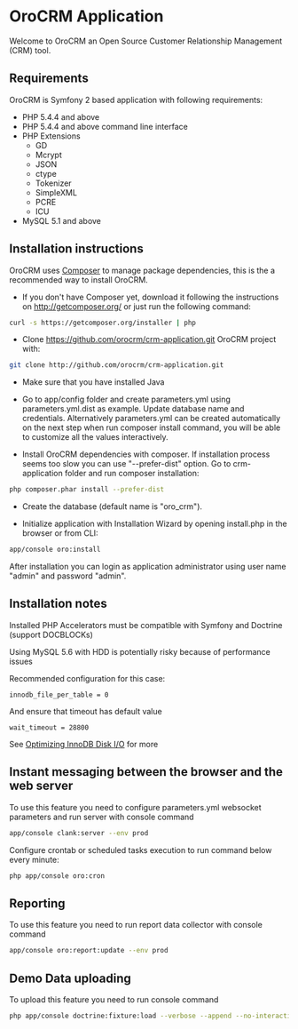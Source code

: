 # OroCRM Application

Welcome to OroCRM an Open Source Customer Relationship Management (CRM) tool.

## Requirements

OroCRM is Symfony 2 based application with following requirements:

* PHP 5.4.4 and above
* PHP 5.4.4 and above command line interface
* PHP Extensions
    * GD
    * Mcrypt
    * JSON
    * ctype
    * Tokenizer
    * SimpleXML
    * PCRE
    * ICU
* MySQL 5.1 and above

## Installation instructions

OroCRM uses [Composer][1] to manage package dependencies, this is the a recommended way to install OroCRM.

- If you don't have Composer yet, download it following the instructions on http://getcomposer.org/
or just run the following command:

```bash
curl -s https://getcomposer.org/installer | php
```

- Clone https://github.com/orocrm/crm-application.git OroCRM project with:

```bash
git clone http://github.com/orocrm/crm-application.git
```


- Make sure that you have installed Java

- Go to app/config folder and create parameters.yml using parameters.yml.dist as example. Update database name and credentials.
  Alternatively parameters.yml can be created automatically on the next step when run composer install command,
  you will be able to customize all the values interactively.
- Install OroCRM dependencies with composer. If installation process seems too slow you can use "--prefer-dist" option.
  Go to crm-application folder and run composer installation:

```bash
php composer.phar install --prefer-dist
```

- Create the database (default name is "oro_crm").

- Initialize application with Installation Wizard by opening install.php in the browser or from CLI:

```bash  
app/console oro:install
```

After installation you can login as application administrator using user name "admin" and password "admin".

## Installation notes

Installed PHP Accelerators must be compatible with Symfony and Doctrine (support DOCBLOCKs)

Using MySQL 5.6 with HDD is potentially risky because of performance issues

Recommended configuration for this case:

    innodb_file_per_table = 0

And ensure that timeout has default value

    wait_timeout = 28800

See [Optimizing InnoDB Disk I/O][3] for more

## Instant messaging between the browser and the web server

To use this feature you need to configure parameters.yml websocket parameters and run server with console command

```bash
app/console clank:server --env prod
```
Configure crontab or scheduled tasks execution to run command below every minute:

 ```bash
php app/console oro:cron
 ```
## Reporting

To use this feature you need to run report data collector with console command

```bash
app/console oro:report:update --env prod
```
## Demo Data uploading

To upload this feature you need to run console command

```bash
php app/console doctrine:fixture:load --verbose --append --no-interaction --env=prod --fixtures=vendor/oro/crm/src/OroCRM/Bundle/DemoDataBundle/DataFixtures
```
[1]:  http://symfony.com/doc/2.3/book/installation.html
[2]:  http://getcomposer.org/
[3]:  http://dev.mysql.com/doc/refman/5.6/en/optimizing-innodb-diskio.html
